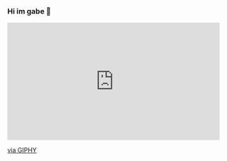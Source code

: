 ### Hi im gabe 👋
<iframe src="https://giphy.com/embed/P7PmvHY6kzAqY" width="480" height="266" frameBorder="0" class="giphy-embed" allowFullScreen></iframe><p><a href="https://giphy.com/gifs/P7PmvHY6kzAqY">via GIPHY</a></p>
<!--
**hiimgabe/hiimgabe** is a ✨ _special_ ✨ repository because its `README.md` (this file) appears on your GitHub profile.

Here are some ideas to get you started:

- 🔭 I’m currently working on ...
- 🌱 I’m currently learning ...
- 👯 I’m looking to collaborate on ...
- 🤔 I’m looking for help with ...
- 💬 Ask me about ...
- 📫 How to reach me: ...
- 😄 Pronouns: ...
- ⚡ Fun fact: ...
-->

<a href="https://github.com/JaeSeoKim/badge42"><img src="https://badge42.vercel.app/api/v2/cli30wsxg002608mrfw4eezh3/stats?cursusId=21&coalitionId=294" alt="gamoreir's 42 stats" /></a>
